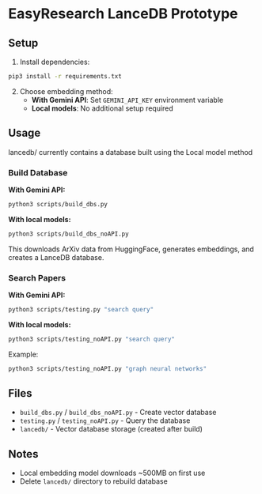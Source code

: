 # EasyResearch LanceDB Prototype

## Setup

1. Install dependencies:

```bash
pip3 install -r requirements.txt
```

2. Choose embedding method:
   - **With Gemini API**: Set `GEMINI_API_KEY` environment variable
   - **Local models**: No additional setup required

## Usage

lancedb/ currently contains a database built using the Local model method

### Build Database

**With Gemini API:**

```bash
python3 scripts/build_dbs.py
```

**With local models:**

```bash
python3 scripts/build_dbs_noAPI.py
```

This downloads ArXiv data from HuggingFace, generates embeddings, and creates a LanceDB database.

### Search Papers

**With Gemini API:**

```bash
python3 scripts/testing.py "search query"
```

**With local models:**

```bash
python3 scripts/testing_noAPI.py "search query"
```

Example:

```bash
python3 scripts/testing_noAPI.py "graph neural networks"
```

## Files

- `build_dbs.py` / `build_dbs_noAPI.py` - Create vector database
- `testing.py` / `testing_noAPI.py` - Query the database
- `lancedb/` - Vector database storage (created after build)

## Notes

- Local embedding model downloads ~500MB on first use
- Delete `lancedb/` directory to rebuild database
